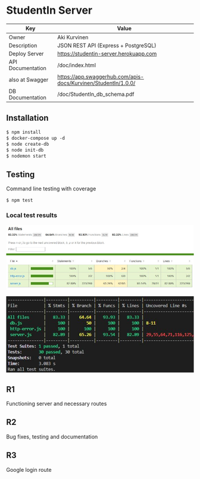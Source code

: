 # StudentIn Server

| Key               | Value                                                          |
| ----------------- | -------------------------------------------------------------- |
| Owner             | Aki Kurvinen                                                   |
| Description       | JSON REST API (Express + PostgreSQL)                           |
| Deploy Server     | https://studentin-server.herokuapp.com                         |
| API Documentation | /doc/index.html                                                |
| also at Swagger   | https://app.swaggerhub.com/apis-docs/Kurvinen/StudentIn/1.0.0/ |
| DB Documentation  | /doc/StudentIn_db_schema.pdf                                   |

## Installation

```
$ npm install
$ docker-compose up -d
$ node create-db
$ node init-db
$ nodemon start
```

## Testing

Command line testing with coverage

```
$ npm test
```

### Local test results

![Local test result coverage](https://github.com/AkiKurvinen/studentin-server/blob/master/screenshots/local_server_test_coverage.JPG)

![Local test result](https://github.com/AkiKurvinen/studentin-server/blob/master/screenshots/jest_local_test.JPG)

## R1

Functioning server and necessary routes

## R2

Bug fixes, testing and documentation

## R3

Google login route
